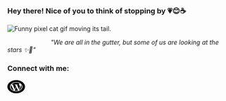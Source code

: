### Hey there! Nice of you to think of stopping by 💗😊☕

<img height="200" src="https://github.com/nadeeshanie/nadeeshanie/blob/3e22bf61a1e98778a16c3a16016028490e04824b/images/cat.gif" alt="Funny pixel cat gif moving its tail." />

&nbsp;&nbsp;&nbsp;&nbsp;&nbsp;&nbsp;&nbsp;&nbsp;&nbsp;&nbsp;&nbsp;&nbsp;&nbsp;&nbsp;&nbsp;&nbsp;&nbsp;&nbsp;&nbsp;&nbsp;&nbsp;&nbsp;&nbsp;&nbsp; _"We are all in the gutter, but some of us are looking at the stars ✨🌌"_


<h3 align="left">Connect with me:</h3>
<p align="left">
<a href="https://galleryofcodes.wordpress.com/" target="blank"><img align="center" src="https://raw.githubusercontent.com/nadeeshaani/nadeeshaani/b7e7dcaf7f1386449315bc1f78f7dd484eab16b0/images/wordpress-logo-svgrepo-com.svg" alt="@nadeeshaani" height="30" width="40" /></a>
</p>


